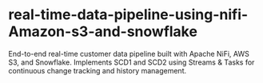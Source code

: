 # real-time-data-pipeline-using-nifi-Amazon-s3-and-snowflake
End-to-end real-time customer data pipeline built with Apache NiFi, AWS S3, and Snowflake. Implements SCD1 and SCD2 using Streams &amp; Tasks for continuous change tracking and history management.
